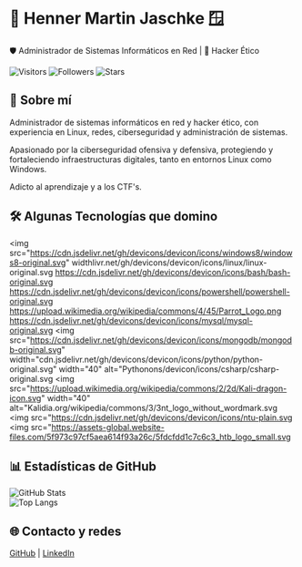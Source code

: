 # 🐧 Henner Martin Jaschke 🪟
🛡️ Administrador de Sistemas Informáticos en Red | 🥷 Hacker Ético

![Visitors](https://komarev.com/ghpvc/?username=Henner13&color=green)
![Followers](https://img.shields.io/github/followers/Henner13?label=Seguidores)
![Stars](https://img.shields.io/github/stars/Henner13?label=Estrellas)

## 🧠 Sobre mí

Administrador de sistemas informáticos en red y hacker ético, con experiencia en Linux, redes, ciberseguridad y administración de sistemas.

Apasionado por la ciberseguridad ofensiva y defensiva, protegiendo y fortaleciendo infraestructuras digitales, tanto en entornos Linux como Windows.

Adicto al aprendizaje y a los CTF's.



## 🛠️ Algunas Tecnologías que domino

<img src="https://cdn.jsdelivr.net/gh/devicons/devicon/icons/windows8/windows8-original.svg" widthlivr.net/gh/devicons/devicon/icons/linux/linux-original.svg
https://cdn.jsdelivr.net/gh/devicons/devicon/icons/bash/bash-original.svg
https://cdn.jsdelivr.net/gh/devicons/devicon/icons/powershell/powershell-original.svg
https://upload.wikimedia.org/wikipedia/commons/4/45/Parrot_Logo.png
https://cdn.jsdelivr.net/gh/devicons/devicon/icons/mysql/mysql-original.svg
<img src="https://cdn.jsdelivr.net/gh/devicons/devicon/icons/mongodb/mongodb-original.svg" width="cdn.jsdelivr.net/gh/devicons/devicon/icons/python/python-original.svg" width="40" alt="Pythonons/devicon/icons/csharp/csharp-original.svg
<img src="https://upload.wikimedia.org/wikipedia/commons/2/2d/Kali-dragon-icon.svg" width="40" alt="Kalidia.org/wikipedia/commons/3/3nt_logo_without_wordmark.svg
<img src="https://cdn.jsdelivr.net/gh/devicons/devicon/icons/ntu-plain.svg
<img src="https://assets-global.website-files.com/5f973c97cf5aea614f93a26c/5fdcfdd1c7c6c3_htb_logo_small.svg



## 📊 Estadísticas de GitHub

![GitHub Stats](https://github-readme-stats.vercel.app/api?username=Henner13&show_icons=true&theme=radical)  
![Top Langs](https://github-readme-stats.vercel.app/api/top-langs/?username=Henner13&layout=compact)

## 🌐 Contacto y redes

[GitHub](https://github.com/Henner13) | [LinkedIn](https://www.linkedin.com/in/henner-martin-jaschke)
